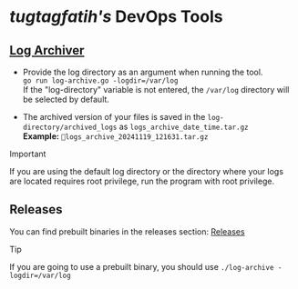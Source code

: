 # **_tugtagfatih's_ DevOps Tools**

## [Log Archiver](https://roadmap.sh/projects/log-archive-tool)

- Provide the log directory as an argument when running the tool. <br /> ``` go run log-archive.go -logdir=/var/log ``` <br /> If the "log-directory" variable is not entered, the ```/var/log``` directory will be selected by default.

- The archived version of your files is saved in the ```log-directory/archived_logs``` as ```logs_archive_date_time.tar.gz ``` <br />  **Example:** ```📁logs_archive_20241119_121631.tar.gz```

> [!IMPORTANT]
> If you are using the default log directory or the directory where your logs are located requires root privilege, run the program with root privilege.

## Releases
You can find prebuilt binaries in the releases section: [Releases](https://github.com/tugtagfatih/Log-Archiver/releases)
> [!TIP]
> If you are going to use a prebuilt binary, you should use ``` ./log-archive -logdir=/var/log ```
